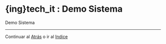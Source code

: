 # {ing}tech_it : Demo Sistema

Demo Sistema

--------
Continuar al  [Atrás](./montando_circuito.md) o ir al [Indice](./index.md)